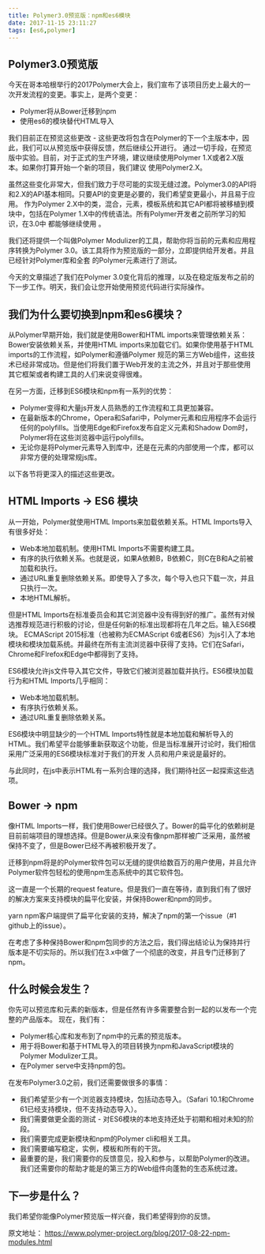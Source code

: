 ```yaml
---
title: Polymer3.0预览版：npm和es6模块
date: 2017-11-15 23:11:27
tags: [es6,polymer]
---
```


## Polymer3.0预览版
今天在哥本哈根举行的2017Polymer大会上，我们宣布了该项目历史上最大的一次开发流程的变更。事实上，是两个变更：
<!-- more -->
* Polymer将从Bower迁移到npm
* 使用es6的模块替代HTML导入

我们目前正在预览这些更改 - 这些更改将包含在Polymer的下一个主版本中，因此，我们可以从预览版中获得反馈，然后继续公开进行。
通过一切手段，在预览版中实验。目前，对于正式的生产环境，建议继续使用Polymer 1.X或者2.X版本。如果你打算开始一个新的项目，我们建议
使用Polymer2.X。

虽然这些变化非常大，但我们致力于尽可能的实现无缝过渡。Polymer3.0的API将和2.X的API基本相同。只要API的变更是必要的，我们希望变更最小，并且易于应用。
作为Polymer 2.X中的类，混合，元素，模板系统和其它API都将被移植到模块中，包括在Polymer 1.X中的传统语法。所有Polymer开发者之前所学习的知识，在3.0中
都能够继续使用 。

我们还将提供一个叫做Polymer Modulizer的工具，帮助你将当前的元素和应用程序转换为Polymer 3.0。该工具将作为预览版的一部分，立即提供给开发者。并且已经针对Polymer库和全套
的Polymer元素进行了测试。

今天的文章描述了我们在Polymer 3.0变化背后的推理，以及在稳定版发布之前的下一步工作。明天，我们会让您开始使用预览代码进行实际操作。

## 我们为什么要切换到npm和es6模块？

从Polymer早期开始，我们就是使用Bower和HTML imports来管理依赖关系：Bower安装依赖关系，并使用HTML imports来加载它们。如果你使用基于HTML imports的工作流程，如Polymer和遵循Polymer
规范的第三方Web组件，这些技术已经非常成功。但是他们将我们置于Web开发的主流之外，并且对于那些使用其它框架或者构建工具的人们来说变得很难。

在另一方面，迁移到ES6模块和npm有一系列的优势：

* Polymer变得和大量js开发人员熟悉的工作流程和工具更加兼容。
* 在最新版本的Chrome，Opera和Safari中，Polymer元素和应用程序不会运行任何的polyfills。当使用Edge和Firefox发布自定义元素和Shadow Dom时，Polymer将在这些浏览器中运行polyfills。
* 无论你是将Polymer元素导入到库中，还是在元素的内部使用一个库，都可以非常方便的处理常规js库。

以下各节将更深入的描述这些更改。

## HTML Imports -> ES6 模块

从一开始，Polymer就使用HTML Imports来加载依赖关系。HTML Imports导入有很多好处：

* Web本地加载机制。使用HTML Imports不需要构建工具。
* 有序的执行依赖关系。也就是说，如果A依赖B，B依赖C，则C在B和A之前被加载和执行。
* 通过URL重复删除依赖关系。即使导入了多次，每个导入也只下载一次，并且只执行一次。
* 本地HTML解析。

但是HTML Imports在标准委员会和其它浏览器中没有得到好的推广。虽然有对候选推荐规范进行积极的讨论，但是任何新的标准出现都将在几年之后。输入ES6模块。
ECMAScript 2015标准（也被称为ECMAScript 6或者ES6）为js引入了本地模块和模块加载系统。并最终在所有主流浏览器中获得了支持。它们在Safari，Chrome和FIrefox和Edge中都得到了支持。

ES6模块允许js文件导入其它文件，导致它们被浏览器加载并执行。ES6模块加载行为和HTML Imports几乎相同：

* Web本地加载机制。
* 有序执行依赖关系。
* 通过URL重复删除依赖关系。

ES6模块中明显缺少的一个HTML Imports特性就是本地加载和解析导入的HTML。我们希望平台能够重新获取这个功能，但是当标准展开讨论时，我们相信采用广泛采用的ES6模块标准对于我们的开发
人员和用户来说是最好的。

与此同时，在js中表示HTML有一系列合理的选择，我们期待社区一起探索这些选项。

## Bower -> npm

像HTML Imports一样，我们使用Bower已经很久了。Bower的扁平化的依赖树是目前前端项目的理想选择。但是Bower从来没有像npm那样被广泛采用，虽然被保持不变了，但是Bower已经不再被积极开发了。

迁移到npm将是的Polymer软件包可以无缝的提供给数百万的用户使用，并且允许Polymer软件包轻松的使用npm生态系统中的其它软件包。

这一直是一个长期的request feature。但是我们一直在等待，直到我们有了很好的解决方案来支持模块的扁平化安装，并保持Bower和npm的同步。

yarn npm客户端提供了扁平化安装的支持，解决了npm的第一个issue（#1 github上的issue）。

在考虑了多种保持Bower和npm包同步的方法之后，我们得出结论认为保持并行版本是不切实际的。所以我们在3.x中做了一个彻底的改变，并且专门迁移到了npm。

## 什么时候会发生？

你先可以预览库和元素的新版本，但是任然有许多需要整合到一起的以发布一个完整的产品版本。
现在，我们有：
* Polymer核心库和发布到了npm中的元素的预览版本。
* 用于将Bower和基于HTML导入的项目转换为npm和JavaScript模块的Polymer Modulizer工具。
* 在Polymer serve中支持npm的包。

在发布Polymer3.0之前，我们还需要做很多的事情：

* 我们希望至少有一个浏览器支持模块，包括动态导入。（Safari 10.1和Chrome 61已经支持模块，但不支持动态导入）。
* 我们需要做更全面的测试 - 对ES6模块的本地支持还处于初期和相对未知的阶段。
* 我们需要完成更新模块和npm的Polymer cli和相关工具。
* 我们需要编写稳定，实例，模板和所有的干货。
* 最重要的是，我们需要你的反馈意见，投入和参与，以帮助Polymer的改进。我们还需要你的帮助才能是的第三方的Web组件向蓬勃的生态系统过渡。

## 下一步是什么？

我们希望你能像Polymer预览版一样兴奋，我们希望得到你的反馈。


原文地址：
https://www.polymer-project.org/blog/2017-08-22-npm-modules.html
